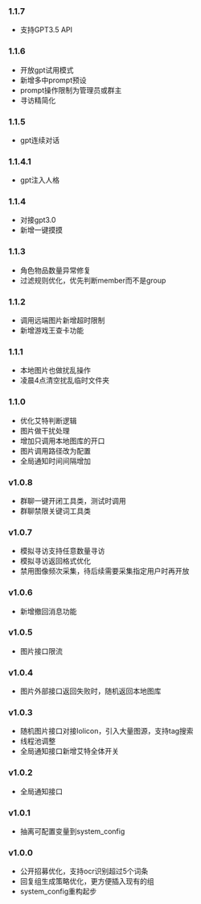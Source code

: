### 1.1.7
- 支持GPT3.5 API

### 1.1.6
- 开放gpt试用模式
- 新增多中prompt预设
- prompt操作限制为管理员或群主
- 寻访精简化

### 1.1.5
- gpt连续对话

### 1.1.4.1
- gpt注入人格

### 1.1.4
- 对接gpt3.0
- 新增一键摸摸

### 1.1.3
- 角色物品数量异常修复
- 过滤规则优化，优先判断member而不是group

### 1.1.2
- 调用远端图片新增超时限制
- 新增游戏王查卡功能

### 1.1.1
- 本地图片也做扰乱操作
- 凌晨4点清空扰乱临时文件夹

### 1.1.0
- 优化艾特判断逻辑
- 图片做干扰处理
- 增加只调用本地图库的开口
- 图片调用路径改为配置
- 全局通知时间间隔增加

### v1.0.8
- 群聊一键开闭工具类，测试时调用
- 群聊禁限关键词工具类

### v1.0.7
- 模拟寻访支持任意数量寻访
- 模拟寻访返回格式优化
- 禁用图像频次采集，待后续需要采集指定用户时再开放

### v1.0.6
- 新增撤回消息功能

### v1.0.5
- 图片接口限流

### v1.0.4
- 图片外部接口返回失败时，随机返回本地图库

### v1.0.3
- 随机图片接口对接lolicon，引入大量图源，支持tag搜索
- 线程池调整
- 全局通知接口新增艾特全体开关

### v1.0.2
- 全局通知接口

### v1.0.1
- 抽离可配置变量到system_config

### v1.0.0
- 公开招募优化，支持ocr识别超过5个词条
- 回复组生成策略优化，更方便插入现有的组
- system_config重构起步